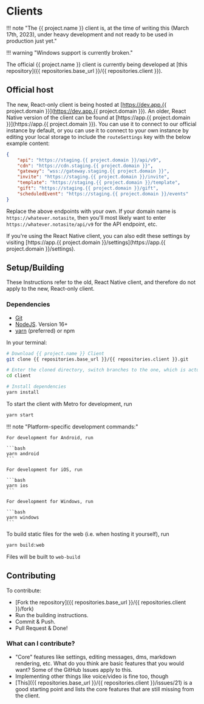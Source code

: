# Clients

!!! note "The {{ project.name }} client is, at the time of writing this (March 17th, 2023), under heavy development and not ready to be used in production just yet."

!!! warning "Windows support is currently broken."

The official {{ project.name }} client is currently being developed at [this repository]({{ repositories.base_url }}/{{ repositories.client }}).

## Official host

The new, React-only client is being hosted at [https://dev.app.{{ project.domain }}](https://dev.app.{{ project.domain }}).
An older, React Native version of the client can be found at
[https://app.{{ project.domain }}](https://app.{{ project.domain }}).
You can use it to connect to our official instance by default, or you can use it to connect to your
own instance by editing your local storage to include the `routeSettings` key with the below example
content:

```json
{
	"api": "https://staging.{{ project.domain }}/api/v9",
	"cdn": "https://cdn.staging.{{ project.domain }}",
	"gateway": "wss://gateway.staging.{{ project.domain }}",
	"invite": "https://staging.{{ project.domain }}/invite",
	"template": "https://staging.{{ project.domain }}/template",
	"gift": "https://staging.{{ project.domain }}/gift",
	"scheduledEvent": "https://staging.{{ project.domain }}/events"
}
```

Replace the above endpoints with your own. If your domain name is `https://whatever.notasite`, then you'll most likely want to enter
`https://whatever.notasite/api/v9` for the API endpoint, etc.

If you're using the React Native client, you can also edit these settings by visiting [https://app.{{ project.domain }}/settings](https://app.{{ project.domain }}/settings).

## Setup/Building

These Instructions refer to the old, React Native client, and therefore do not apply to the new, React-only client.

### Dependencies

-   [Git](https://git-scm.com/)
-   [NodeJS](https://nodejs.org). Version 16+
-   [yarn](https://yarnpkg.com/) (preferred) or npm

In your terminal:

```bash
# Download {{ project.name }} Client
git clone {{ repositories.base_url }}/{{ repositories.client }}.git

# Enter the cloned directory, switch branches to the one, which is actually being developed
cd client

# Install dependencies
yarn install
```

To start the client with Metro for development, run

```bash
yarn start
```

!!! note "Platform-specific development commands:"

    For development for Android, run

    ```bash
    yarn android
    ```

    For development for iOS, run

    ```bash
    yarn ios
    ```

    For development for Windows, run

    ```bash
    yarn windows
    ```

To build static files for the web (i.e. when hosting it yourself), run

```bash
yarn build:web
```

Files will be built to `web-build`

## Contributing

To contribute:

-   [Fork the repository]({{ repositories.base_url }}/{{ repositories.client }}/fork)
-   Run the building instructions.
-   Commit & Push.
-   Pull Request & Done!

### What can I contribute?

-   "Core" features like settings, editing messages, dms, markdown rendering, etc. What do you think are basic features that you would want? Some of the GitHub Issues apply to this.
-   Implementing other things like voice/video is fine too, though
-   [This]({{ repositories.base_url }}/{{ repositories.client }}/issues/21) is a good starting point and lists the core features that are still missing from the client.
